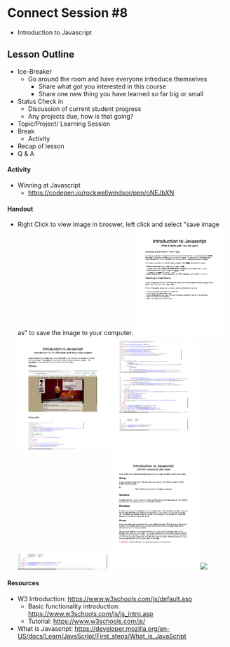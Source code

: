 # Connect Session #8

  * Introduction to Javascript

## Lesson Outline

  * Ice-Breaker
    * Go around the room and have everyone introduce themselves
      * Share what got you interested in this course
      * Share one new thing you have learned so far big or small
  * Status Check in
    * Discussion of current student progress
    * Any projects due, how is that going?
  * Topic/Project/ Learning Session
  * Break
    * Activity
  * Recap of lesson
  * Q & A

#### Activity

  * Winning at Javascript
    * https://codepen.io/rockwellwindsor/pen/oNEJbXN

#### Handout

  * Right Click to view image in broswer, left click and select "save image as" to save the image to your computer.
  <img src="./handouts/intro_to_js_1.png" width="204"/> <img src="./handouts/intro_to_js_2.png" width="204"/> <img src="./handouts/intro_to_js_3.png" width="204"/> <img src="./handouts/intro_to_js_4.png" width="204"/>
  <img src="./handouts/intro_to_js_5.png" width="204"/> <img src="./handouts/intro_to_js_6.png" width="204"/>

#### Resources

  * W3 Introduction: https://www.w3schools.com/js/default.asp
    * Basic functionality introduction: https://www.w3schools.com/js/js_intro.asp
    * Tutorial: https://www.w3schools.com/js/
  * What is Javascript: https://developer.mozilla.org/en-US/docs/Learn/JavaScript/First_steps/What_is_JavaScript